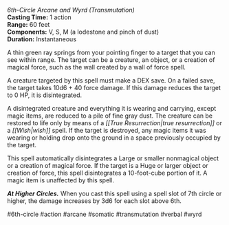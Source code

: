 *6th-Circle Arcane and Wyrd (Transmutation)*  
**Casting Time:** 1 action  
**Range:** 60 feet  
**Components:** V, S, M (a lodestone and pinch of dust)  
**Duration:** Instantaneous

A thin green ray springs from your pointing finger to a target that you can see within range. The target can be a creature, an object, or a creation of magical force, such as the wall created by a wall of force spell.

A creature targeted by this spell must make a DEX save. On a failed save, the target takes 10d6 + 40 force damage. If this damage reduces the target to 0 HP, it is disintegrated.

A disintegrated creature and everything it is wearing and carrying, except magic items, are reduced to a pile of fine gray dust. The creature can be restored to life only by means of a *[[True Resurrection|true resurrection]]* or a *[[Wish|wish]]* spell. If the target is destroyed, any magic items it was wearing or holding drop onto the ground in a space previously occupied by the target.

This spell automatically disintegrates a Large or smaller nonmagical object or a creation of magical force. If the target is a Huge or larger object or creation of force, this spell disintegrates a 10-foot-cube portion of it. A magic item is unaffected by this spell.

***At Higher Circles.*** When you cast this spell using a spell slot of 7th circle or higher, the damage increases by 3d6 for each slot above 6th.

#6th-circle #action #arcane #somatic #transmutation #verbal #wyrd
